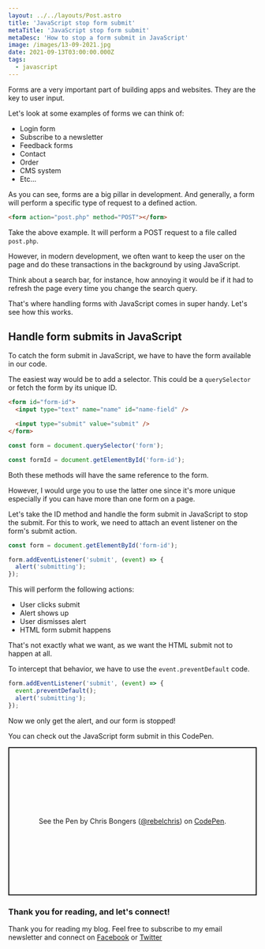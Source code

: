 ```yaml
---
layout: ../../layouts/Post.astro
title: 'JavaScript stop form submit'
metaTitle: 'JavaScript stop form submit'
metaDesc: 'How to stop a form submit in JavaScript'
image: /images/13-09-2021.jpg
date: 2021-09-13T03:00:00.000Z
tags:
  - javascript
---
```


Forms are a very important part of building apps and websites. They are the key to user input.

Let's look at some examples of forms we can think of:

- Login form
- Subscribe to a newsletter
- Feedback forms
- Contact
- Order
- CMS system
- Etc...

As you can see, forms are a big pillar in development.
And generally, a form will perform a specific type of request to a defined action.

```html
<form action="post.php" method="POST"></form>
```

Take the above example. It will perform a POST request to a file called `post.php`.

However, in modern development, we often want to keep the user on the page and do these transactions in the background by using JavaScript.

Think about a search bar, for instance, how annoying it would be if it had to refresh the page every time you change the search query.

That's where handling forms with JavaScript comes in super handy. Let's see how this works.

## Handle form submits in JavaScript

To catch the form submit in JavaScript, we have to have the form available in our code.

The easiest way would be to add a selector. This could be a `querySelector` or fetch the form by its unique ID.

```html
<form id="form-id">
  <input type="text" name="name" id="name-field" />

  <input type="submit" value="submit" />
</form>
```

```js
const form = document.querySelector('form');

const formId = document.getElementById('form-id');
```

Both these methods will have the same reference to the form.

However, I would urge you to use the latter one since it's more unique especially if you can have more than one form on a page.

Let's take the ID method and handle the form submit in JavaScript to stop the submit.
For this to work, we need to attach an event listener on the form's submit action.

```js
const form = document.getElementById('form-id');

form.addEventListener('submit', (event) => {
  alert('submitting');
});
```

This will perform the following actions:

- User clicks submit
- Alert shows up
- User dismisses alert
- HTML form submit happens

That's not exactly what we want, as we want the HTML submit not to happen at all.

To intercept that behavior, we have to use the `event.preventDefault` code.

```js
form.addEventListener('submit', (event) => {
  event.preventDefault();
  alert('submitting');
});
```

Now we only get the alert, and our form is stopped!

You can check out the JavaScript form submit in this CodePen.

<p class="codepen" data-height="300" data-theme-id="dark" data-default-tab="js,result" data-slug-hash="XWgNYyM" data-user="rebelchris" style="height: 300px; box-sizing: border-box; display: flex; align-items: center; justify-content: center; border: 2px solid; margin: 1em 0; padding: 1em;">
  <span>See the Pen <a href="https://codepen.io/rebelchris/pen/XWgNYyM">
  </a> by Chris Bongers (<a href="https://codepen.io/rebelchris">@rebelchris</a>)
  on <a href="https://codepen.io">CodePen</a>.</span>
</p>
<script async src="https://cpwebassets.codepen.io/assets/embed/ei.js"></script>

### Thank you for reading, and let's connect!

Thank you for reading my blog. Feel free to subscribe to my email newsletter and connect on [Facebook](https://www.facebook.com/DailyDevTipsBlog) or [Twitter](https://twitter.com/DailyDevTips1)
